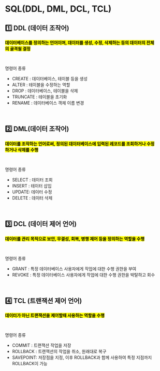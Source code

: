 # SQL(DDL, DML, DCL, TCL) 


## 1️⃣ DDL (데이터 조작어)

<mark>**데이터베이스를 정의하는 언어이며, 데이터를 생성, 수정, 삭제하는 등의 데이터의 전체의 골격읠 결정**</mark>

</br>

명령어 종류 
- CREATE : 데이터베이스, 테이블 등을 생성 
- ALTER : 테이블을 수정하는 역할
- DROP : 데이터베이스, 테이블을 삭제
- TRUNCATE : 테이블을 초기화
- RENAME : 데이터베이스 객체 이름 변경


</br>

## 2️⃣ DML(데이터 조작어)

<mark>**데이터를 조작하는 언어로써, 정의된 데이터베이스에 입력된 레코드를 조회하거나 수정하거나 삭제를 수행**</mark>

</br>

명령어 종류 
- SELECT : 데이터 조회
- INSERT : 테이터 삽입
- UPDATE: 데이터 수정
- DELETE : 데이터 삭제


</br>

## 3️⃣ DCL (데이터 제어 언어) 

<mark>**데이터를 관리 목적으로 보안, 무결성, 회복, 병행 제어 등을 정의하는 역할을 수행**</mark>

</br>

명령어 종류 
- GRANT : 특정 데이터베이스 사용자에게 작업에 대한 수행 권한을 부여
- REVOKE : 특정 데이터베이스 사용자에게 작업에 대한 수행 권한을 박탈하고 회수



</br>

## 4️⃣ TCL (트랜잭션 제어 언어)

<mark>**데이터가 아닌 트랜잭션을 제어할때 사용하는 역할을 수행**</mark>

</br>

명령어 종류 
- COMMIT : 트랜잭션 작업을 저장
- ROLLBACK : 트랜잭션의 작업을 취소, 원래대로 복구
- SAVEPOINT: 저장점을 지정, 이후 ROLLBACK과 함께 사용하여 특정 지점까지 ROLLBACK이 가능 


</br>
